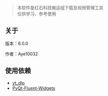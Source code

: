 > 本软件是红石科技搬运组下载及视频管理工具  
> 仅供学习、参考使用

## 关于
版本：6.0.0

作者：Aye10032

## 使用依赖
- [yt_dlp](https://github.com/yt-dlp/yt-dlp)      
- [PyQt-Fluent-Widgets](https://github.com/zhiyiYo/PyQt-Fluent-Widgets)